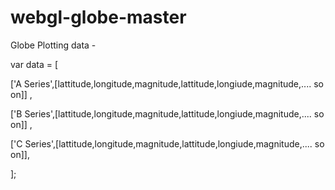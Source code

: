 # webgl-globe-master

Globe Plotting data - 

var data = [ 

['A Series',[lattitude,longitude,magnitude,lattitude,longiude,magnitude,....  so on]] , 

['B Series',[lattitude,longitude,magnitude,lattitude,longiude,magnitude,....  so on]] ,

['C Series',[lattitude,longitude,magnitude,lattitude,longiude,magnitude,....  so on]],

];

